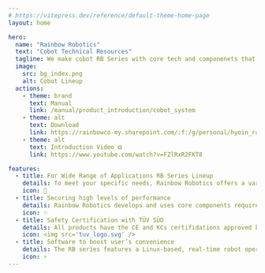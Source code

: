```yaml
---
# https://vitepress.dev/reference/default-theme-home-page
layout: home

hero:
  name: "Rainbow Robotics"
  text: "Cobot Technical Resources"
  tagline: We make cobot RB Series with core tech and componenets that developed ourselves!
  image:
    src: bg_index.png
    alt: Cobot Lineup
  actions:
    - theme: brand
      text: Manual
      link: /manual/product_introduction/cobot_system
    - theme: alt
      text: Download
      link: https://rainbowco-my.sharepoint.com/:f:/g/personal/hyoin_rainbow-robotics_com/EouCbaCEzctFjxPyLZg_mUUBpvsTTyKbF4E_Rjzx1-Izgw
    - theme: alt
      text: Introduction Video ⧉
      link: https://www.youtube.com/watch?v=FZlRxR2FKT8

features:
  - title: For Wide Range of Applications RB Series Lineup
    details: To meet your specific needs, Rainbow Robotics offers a variety of RB series lines.
    icon: 🤖
  - title: Securing high levels of performance
    details: Rainbow Robotics develops and uses core components required in its cobots, such as actuators, encoders, brakes, and controllers, in-house.
    icon: ✨
  - title: Safety Certification with TÜV SÜD
    details: All products have the CE and KCs certifidations approved by the global certification body TÜV SÜD. (ISO 13849-1, Cat.3, PL d, and ISO 10218-1, ISO/TS 15066)
    icon: <img src='tuv_logo.svg' />
  - title: Software to boost user’s convenience
    details: The RB series features a Linux-based, real-time robot operating system developed independently by Rainbow Robotics.
    icon: ⚡
---
```

